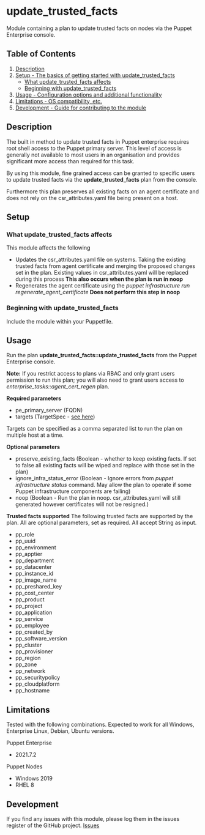 # update_trusted_facts

Module containing a plan to update trusted facts on nodes via the Puppet Enterprise console. 

## Table of Contents

1. [Description](#description)
1. [Setup - The basics of getting started with update_trusted_facts](#setup)
    * [What update_trusted_facts affects](#what-update_trusted_facts-affects)
    * [Beginning with update_trusted_facts](#beginning-with-update_trusted_facts)
1. [Usage - Configuration options and additional functionality](#usage)
1. [Limitations - OS compatibility, etc.](#limitations)
1. [Development - Guide for contributing to the module](#development)

## Description

The built in method to update trusted facts in Puppet enterprise requires root shell access to the Puppet primary server. This level of access is generally not available to most users in an organisation and provides significant more access than required for this task. 

By using this module, fine grained access can be granted to specific users to update trusted facts via the **update_trusted_facts** plan from the console.

Furthermore this plan preserves all existing facts on an agent certificate and does not rely on the csr_attributes.yaml file being present on a host.

## Setup

### What update_trusted_facts affects

This module affects the following

* Updates the csr_attributes.yaml file on systems. Taking the existing trusted facts from agent certificate and merging the proposed changes set in the plan. Existing values in csr_attributes.yaml will be replaced during this process **This also occurs when the plan is run in noop**
* Regenerates the agent certificate using the *puppet infrastructure run regenerate_agent_certificate* **Does not perform this step in noop**

### Beginning with update_trusted_facts

Include the module within your Puppetfile. 

## Usage

Run the plan **update_trusted_facts::update_trusted_facts** from the Puppet Enterprise console. 

**Note:** If you restrict access to plans via RBAC and only grant users permission to run this plan; you will also need to grant users access to *enterprise_tasks::agent_cert_regen* plan. 

**Required parameters**
- pe_primary_server (FQDN)
- targets (TargetSpec - [see here](https://www.puppet.com/docs/bolt/latest/bolt_types_reference.html#targetspec))

Targets can be specified as a comma separated list to run the plan on multiple host at a time.

**Optional parameters**
- preserve_existing_facts (Boolean - whether to keep existing facts. If set to false all existing facts will be wiped and replace with those set in the plan)
- ignore_infra_status_error (Boolean - Ignore errors from *puppet infrastructure status* command. May allow the plan to operate if some Puppet infrastructure components are failing)
- noop (Boolean - Run the plan in noop. csr_attributes.yaml will still generated however certificates will not be resigned.)

**Trusted facts supported**
The following trusted facts are supported by the plan. All are optional parameters, set as required. All accept String as input.
- pp_role
- pp_uuid
- pp_environment
- pp_apptier
- pp_department
- pp_datacenter
- pp_instance_id
- pp_image_name
- pp_preshared_key
- pp_cost_center
- pp_product
- pp_project
- pp_application
- pp_service
- pp_employee 
- pp_created_by
- pp_software_version
- pp_cluster
- pp_provisioner
- pp_region
- pp_zone
- pp_network
- pp_securitypolicy
- pp_cloudplatform
- pp_hostname

## Limitations

Tested with the following combinations. Expected to work for all Windows, Enterprise Linux, Debian, Ubuntu versions. 

Puppet Enterprise
- 2021.7.2 

Puppet Nodes
- Windows 2019
- RHEL 8

## Development

If you find any issues with this module, please log them in the issues register of the GitHub project. [Issues][1]

[1]: https://github.com/benjamin-robertson/update_trusted_facts/issues